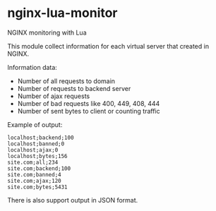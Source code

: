 # nginx-lua-monitor
NGINX monitoring with Lua

This module collect information for each virtual server that created in NGINX.

Information data:
- Number of all requests to domain
- Number of requests to backend server
- Number of ajax requests
- Number of bad requests like 400, 449, 408, 444
- Number of sent bytes to client or counting traffic

Example of output:
```localhost;all;100
localhost;backend;100
localhost;banned;0
localhost;ajax;0
localhost;bytes;156
site.com;all;234
site.com;backend;100
site.com;banned;4
site.com;ajax;120
site.com;bytes;5431
```

There is also support output in JSON format.
